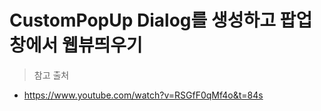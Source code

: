 # CustomPopUp Dialog를 생성하고 팝업창에서 웹뷰띄우기

> 참고 출처
  - <https://www.youtube.com/watch?v=RSGfF0qMf4o&t=84s>
